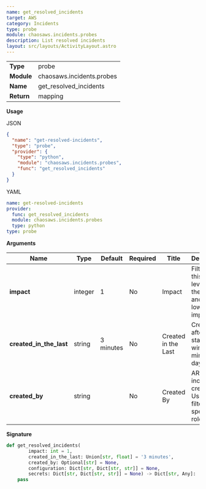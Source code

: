 ```yaml
---
name: get_resolved_incidents
target: AWS
category: Incidents
type: probe
module: chaosaws.incidents.probes
description: List resolved incidents
layout: src/layouts/ActivityLayout.astro
---
```


|            |                      |
| ---------- | -------------------- |
| **Type**   | probe               |
| **Module** | chaosaws.incidents.probes |
| **Name**   | get_resolved_incidents       |
| **Return** | mapping              |

**Usage**

JSON

```json
{
  "name": "get-resolved-incidents",
  "type": "probe",
  "provider": {
    "type": "python",
    "module": "chaosaws.incidents.probes",
    "func": "get_resolved_incidents"
  }
}
```

YAML

```yaml
name: get-resolved-incidents
provider:
  func: get_resolved_incidents
  module: chaosaws.incidents.probes
  type: python
type: probe
```

**Arguments**

| Name     | Type   | Default | Required | Title        | Description |
| -------- | ------ | ------- | -------- | ------------ | ----------- |
| **impact** | integer | 1    | No       | Impact | Filter by this impact level. 1 is the highest and 5 is the lowest impact            |
| **created_in_the_last** | string | 3 minutes    | No       | Created in the Last | Created after the start of the window. 3 minutes, 2 days...            |
| **created_by** | string |     | No       | Created By | ARN of the incident creator. Useful to filter to a specific role            |

**Signature**

```python
def get_resolved_incidents(
        impact: int = 1,
        created_in_the_last: Union[str, float] = '3 minutes',
        created_by: Optional[str] = None,
        configuration: Dict[str, Dict[str, str]] = None,
        secrets: Dict[str, Dict[str, str]] = None) -> Dict[str, Any]:
    pass
```
